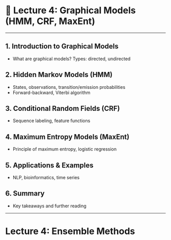 # 📘 Lecture 4: Graphical Models (HMM, CRF, MaxEnt)

---

## 1. Introduction to Graphical Models
- What are graphical models? Types: directed, undirected

## 2. Hidden Markov Models (HMM)
- States, observations, transition/emission probabilities
- Forward-backward, Viterbi algorithm

## 3. Conditional Random Fields (CRF)
- Sequence labeling, feature functions

## 4. Maximum Entropy Models (MaxEnt)
- Principle of maximum entropy, logistic regression

## 5. Applications & Examples
- NLP, bioinformatics, time series

## 6. Summary
- Key takeaways and further reading

---
# Lecture 4: Ensemble Methods
